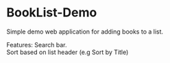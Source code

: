 # BookList-Demo
Simple demo web application for adding books to a list.

Features:
Search bar. <br/>
Sort based on list header (e.g Sort by Title)
